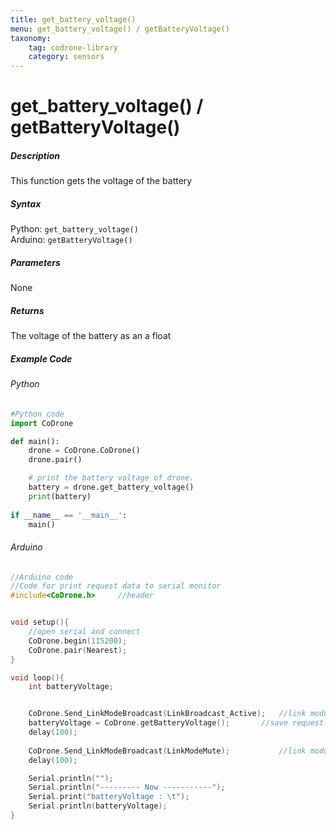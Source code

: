 ```yaml
---
title: get_battery_voltage()
menu: get_battery_voltage() / getBatteryVoltage()
taxonomy:
	tag: codrone-library
	category: sensors
---
```


# get_battery_voltage() / getBatteryVoltage()

##### Description

This function gets the voltage of the battery

##### Syntax
Python: ```get_battery_voltage()```<br />
Arduino: ```getBatteryVoltage()```

##### Parameters

None

##### Returns

The voltage of the battery as an a float

##### Example Code
###### Python
```python
#Python code
import CoDrone

def main():
	drone = CoDrone.CoDrone()
	drone.pair()

	# print the battery voltage of drone.
	battery = drone.get_battery_voltage()
	print(battery)
	
if __name__ == '__main__':
	main()

```
###### Arduino
```c
//Arduino code
//Code for print request data to serial monitor
#include<CoDrone.h>		//header


void setup(){
	//open serial and connect
	CoDrone.begin(115200);
	CoDrone.pair(Nearest);
}

void loop(){
	int batteryVoltage;


	CoDrone.Send_LinkModeBroadcast(LinkBroadcast_Active);	//link module mode change => Active
	batteryVoltage = CoDrone.getBatteryVoltage();		//save request data
	delay(100);
	    
	CoDrone.Send_LinkModeBroadcast(LinkModeMute);       	//link module mode change => Mute
	delay(100);

	Serial.println("");
	Serial.println("--------- Now -----------");
	Serial.print("batteryVoltage : \t");
	Serial.println(batteryVoltage);	
}

```